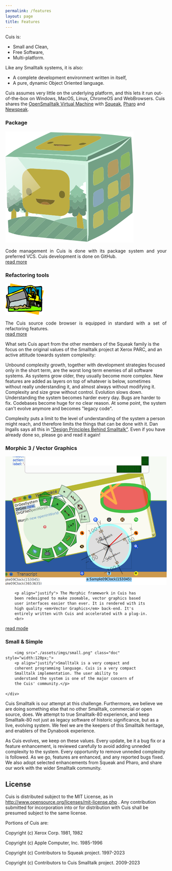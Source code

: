 ```yaml
---
permalink: /features
layout: page
title: Features
---
```


Cuis is:

- Small and Clean,
- Free Software,
- Multi-platform.
 
Like any Smalltalk systems, it is also:

- A complete development environment written in itself,
- A pure, dynamic Object Oriented language.

Cuis assumes very little on the underlying platform, and this lets it run out-of-the-box on Windows, MacOS, Linux, ChromeOS and WebBrowsers. Cuis shares the [OpenSmalltalk Virtual Machine](http://www.opensmalltalk.org) with [Squeak](http://squeak.org), [Pharo](http://pharo.org) and [Newspeak](http://newspeaklanguage.org).


<div class="row">
	<div class="col">
		<h3>Package</h3>
		<img src="./assets/imgs/package.png" class="doc">
		<p align="justify">Code management in Cuis is done
		with its package system and your preferred VCS. Cuis
		development is done on GitHub.
		<br>
		<a href="https://github.com/Cuis-Smalltalk/Cuis-Smalltalk-Dev/blob/master/Documentation/CodeManagementInCuis.md">read more</a></p>
</div>

<div class="col">
		<h3>Refactoring tools</h3>
		<img src="./assets/imgs/refactoring.png" class="doc" style="width:120px;">
		<p align="justify">The Cuis source code browser is
		equipped in standard with a set of refactoring
		features.
		<br><a href="https://github.com/hernanwilkinson/Cuis-Smalltalk-Refactoring">read more</a></p>
	</div>
</div>

What sets Cuis apart from the other members of the Squeak family is the focus on the original values of the Smalltalk project at Xerox PARC, and an active attitude towards system complexity:

Unbound complexity growth, together with development strategies focused only in the short term, are the worst long term enemies of all software systems. As systems grow older, they usually become more complex. New features are added as layers on top of whatever is below, sometimes without really understanding it, and almost always without modifying it. Complexity and size grow without control. Evolution slows down. Understanding the system becomes harder every day. Bugs are harder to fix. Codebases become huge for no clear reason. At some point, the system can't evolve anymore and becomes "legacy code".

Complexity puts a limit to the level of understanding of the system a person might reach, and therefore limits the things that can be done with it. Dan Ingalls says all this in ["Design Principles Behind Smalltalk"](http://www.cs.virginia.edu/~evans/cs655/readings/smalltalk.html). Even if you have already done so, please go and read it again!


<div class="row">
	<div class="col">
		<h3>Morphic 3 / Vector Graphics</h3>
		<img src="./assets/imgs/morphic3.png" class="doc">

		<p align="justify"> The Morphic framework in Cuis has
		been redesigned to make zoomable, vector graphics based
		user interfaces easier than ever. It is rendered with its
		high quality <em>Vector Graphics</em> back-end. It's
		entirely written with Cuis and accelerated with a plug-in.
		<br>
<a href="https://github.com/Cuis-Smalltalk/Cuis-Smalltalk-Dev/tree/master/Documentation/Presentations/2021-01-FAST-VectorGraphicsInCuisSmalltalk">read mode</a></p>
</div>

<div class="col">
		<h3>Small & Simple</h3>
		
		<img src="./assets/imgs/small.png" class="doc" style="width:120px;">
		<p align="justify">Smalltalk is a very compact and
		coherent programming language. Cuis is a very compact
		Smalltalk implementation. The user ability to
		understand the system is one of the major concern of
		the Cuis' community.</p>

	</div>
</div>



Cuis Smalltalk is our attempt at this challenge. Furthermore, we believe we are doing something else that no other Smalltalk, commercial or open source, does. We attempt to true Smalltalk-80 experience, and keep Smalltalk-80 not just as legacy software of historic significance, but as a live, evolving system. We feel we are the keepers of this Smalltalk heritage, and enablers of the Dynabook experience.

As Cuis evolves, we keep on these values. Every update, be it a bug fix or a feature enhancement, is reviewed carefully to avoid adding unneded complexity to the system. Every opportunity to remove unneded complexity is followed. As we go, features are enhanced, and any reported bugs fixed. We also adopt selected enhancements from Squeak and Pharo, and share our work with the wider Smalltalk community.



## License

Cuis is distributed subject to the MIT License, as in http://www.opensource.org/licenses/mit-license.php . Any contribution submitted for incorporation into or for distribution with Cuis shall be presumed subject to the same license.

Portions of Cuis are:

Copyright (c) Xerox Corp. 1981, 1982

Copyright (c) Apple Computer, Inc. 1985-1996

Copyright (c) Contributors to Squeak project. 1997-2023

Copyright (c) Contributors to Cuis Smalltalk project. 2009-2023
